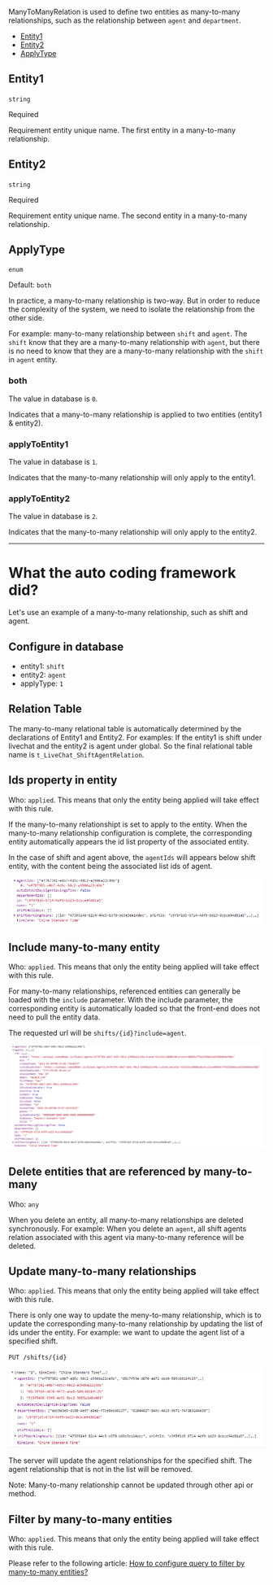 ManyToManyRelation is used to define two entities as many-to-many relationships, such as the relationship between `agent` and `department`.

- [Entity1](#Entity1)
- [Entity2](#Entity2)
- [ApplyType](#ApplyType)

## Entity1

`string`

Required

Requirement entity unique name. The first entity in a many-to-many relationship.

## Entity2

`string`

Required

Requirement entity unique name. The second entity in a many-to-many relationship.

## ApplyType

`enum`

Default: `both`

In practice, a many-to-many relationship is two-way. But in order to reduce the complexity of the system, we need to isolate the relationship from the other side. 

For example: many-to-many relationship between `shift` and `agent`. The `shift` know that they are a many-to-many relationship with `agent`, but there is no need to know that they are a many-to-many relationship with the `shift` in `agent` entity.

### both

The value in database is `0`.

Indicates that a many-to-many relationship is applied to two entities (entity1 & entity2).

### applyToEntity1

The value in database is `1`.

Indicates that the many-to-many relationship will only apply to the entity1.

### applyToEntity2

The value in database is `2`.

Indicates that the many-to-many relationship will only apply to the entity2.

---

# What the auto coding framework did?

Let's use an example of a many-to-many relationship, such as shift and agent.

## Configure in database

- entity1: `shift`
- entity2: `agent`
- applyType: `1`

## Relation Table

The many-to-many relational table is automatically determined by the declarations of Entity1 and Entity2. For examples: If the entity1 is shift under livechat and the entity2 is agent under global. So the final relational table name is `t_LiveChat_ShiftAgentRelation`.

## Ids property in entity

Who: `applied`. This means that only the entity being applied will take effect with this rule.

If the many-to-many relationshipt is set to apply to the entity. When the many-to-many relationship configuration is complete, the corresponding entity automatically appears the id list property of the associated entity. 

In the case of shift and agent above, the `agentIds` will appears below shift entity, with the content being the associated list ids of agent.

![m2m-ids.PNG](/.attachments/m2m-ids-ed9d2261-b94f-4947-ad28-de145253af37.PNG)


## Include many-to-many entity

Who: `applied`. This means that only the entity being applied will take effect with this rule.

For many-to-many relationships, referenced entities can generally be loaded with the `include` parameter. With the include parameter, the corresponding entity is automatically loaded so that the front-end does not need to pull the entity data.

The requested url will be `shifts/{id}?include=agent`.

![image.png](/.attachments/image-19452131-d2da-4891-9576-2676d4a3acd1.png)

## Delete entities that are referenced by many-to-many

Who: `any`

When you delete an entity, all many-to-many relationships are deleted synchronously. For example: When you delete an `agent`, all shift agents relation associated with this agent via many-to-many reference will be deleted.

## Update many-to-many relationships

Who: `applied`. This means that only the entity being applied will take effect with this rule.

There is only one way to update the meny-to-many relationship, which is to update the corresponding many-to-many relationship by updating the list of ids under the entity. For example: we want to update the agent list of a specified shift.

`PUT /shifts/{id}`

![image.png](/.attachments/image-53b6d0c0-d1b8-4469-bc72-c349d7a128cc.png)

The server will update the agent relationships for the specified shift. The agent relationship that is not in the list will be removed.

Note: Many-to-many relationship cannot be updated through other api or method.

## Filter by many-to-many entities

Who: `applied`. This means that only the entity being applied will take effect with this rule.

Please refer to the following article: 
[How to configure query to filter by many-to-many entities?](/Use-Cases/General/How-to-configure-query-to-filter-by-many%2Dto%2Dmany-entities?)